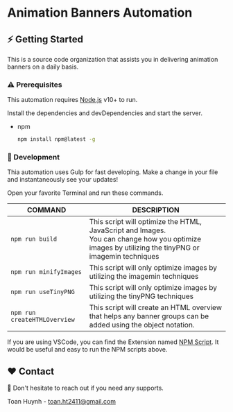 Animation Banners Automation 
============================

## ⚡️ Getting Started

This is a source code organization that assists you in delivering animation banners on a daily basis.

### ⚠️ Prerequisites

This automation requires [Node.js](https://nodejs.org/) v10+ to run.

Install the dependencies and devDependencies and start the server.

* npm
  ```sh
  npm install npm@latest -g
  ```

### 🚀 Development

Thia automation uses Gulp for fast developing.
Make a change in your file and instantaneously see your updates!

Open your favorite Terminal and run these commands.

| COMMAND | DESCRIPTION |
| ------ | ------ |
| ```npm run build``` | This script will optimize the HTML, JavaScript and Images. <br>You can change how you optimize images by utilizing the tinyPNG or imagemin techniques |
| ```npm run minifyImages``` | This script will only optimize images by utilizing the imagemin techniques |
| ```npm run useTinyPNG``` | This script will only optimize images by utilizing the tinyPNG techniques |
| ```npm run createHTMLOverview``` | This script will create an HTML overview that helps any banner groups can be added using the object notation. |

If you are using VSCode, you can find the Extension named [NPM Script](https://marketplace.visualstudio.com/items?itemName=jianglinghao.vscode-npm-scripts). It would be useful and easy to run the NPM scripts above.

## ❤️ Contact

👋 Don't hesitate to reach out if you need any supports. 

Toan Huynh - toan.ht2411@gmail.com